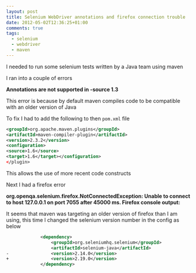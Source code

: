 ```yaml
---
layout: post
title: Selenium WebDriver annotations and firefox connection trouble
date: 2012-05-02T12:36:25+01:00
comments: true
tags:
  - selenium
  - webdriver
  - maven
---
```


I needed to run some selenium tests written by a Java team using maven

I ran into a couple of errors

**Annotations are not supported in -source 1.3**

This error is because by default maven compiles code to be compatible with an older version of Java

To fix I had to add the following to then `pom.xml` file

```xml
<groupId>org.apache.maven.plugins</groupId>
<artifactId>maven-compiler-plugin</artifactId>
<version>2.3.2</version>
<configuration>
<source>1.6</source>
<target>1.6</target></configuration>
</plugin>
```

This allows the use of more recent code constructs

Next I had a firefox error

**org.openqa.selenium.firefox.NotConnectedException: Unable to connect to host 127.0.0.1 on port 7055 after 45000 ms. Firefox console output:**

It seems that maven was targeting an older version of firefox than I am using, this time I changed the selenium version number in the config as below

```xml
             <dependency>
                 <groupId>org.seleniumhq.selenium</groupId>
                 <artifactId>selenium-java</artifactId>
-                <version>2.14.0</version>
+                <version>2.19.0</version>
             </dependency> 

```
